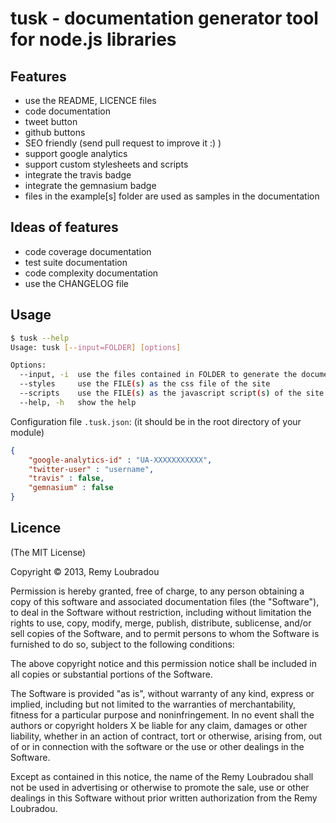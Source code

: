 # tusk - documentation generator tool for node.js libraries

## Features

- use the README, LICENCE files
- code documentation
- tweet button
- github buttons
- SEO friendly (send pull request to improve it :) )
- support google analytics
- support custom stylesheets and scripts
- integrate the travis badge
- integrate the gemnasium badge
- files in the example[s] folder are used as samples in the documentation

## Ideas of features

- code coverage documentation
- test suite documentation
- code complexity documentation
- use the CHANGELOG file


## Usage

```bash
$ tusk --help
Usage: tusk [--input=FOLDER] [options]

Options:
  --input, -i  use the files contained in FOLDER to generate the documentation  [default: "/home/lbdremy/workspace/nodejs/tusk"]
  --styles     use the FILE(s) as the css file of the site                      [default: "/home/lbdremy/workspace/nodejs/tusk/bin/../lib/assets/stylesheets/normalize.css,/home/lbdremy/workspace/nodejs/tusk/bin/../lib/assets/stylesheets/simplegrid.css,/home/lbdremy/workspace/nodejs/tusk/bin/../lib/assets/stylesheets/github-markdown.css"]
  --scripts    use the FILE(s) as the javascript script(s) of the site          [default: "/home/lbdremy/workspace/nodejs/tusk/bin/../lib/assets/scripts/script.js"]
  --help, -h   show the help                                                    [boolean]
```

Configuration file `.tusk.json`:
(it should be in the root directory of your module)

```json
{
	"google-analytics-id" : "UA-XXXXXXXXXXX",
	"twitter-user" : "username",
	"travis" : false,
	"gemnasium" : false
}
```

## Licence

(The MIT License)

Copyright © 2013, Remy Loubradou

Permission is hereby granted, free of charge, to any person obtaining a copy of this software and associated documentation files (the "Software"), to deal in the Software without restriction, including without limitation the rights to use, copy, modify, merge, publish, distribute, sublicense, and/or sell copies of the Software, and to permit persons to whom the Software is furnished to do so, subject to the following conditions:

The above copyright notice and this permission notice shall be included in all copies or substantial portions of the Software.

The Software is provided "as is", without warranty of any kind, express or implied, including but not limited to the warranties of merchantability, fitness for a particular purpose and noninfringement. In no event shall the authors or copyright holders X be liable for any claim, damages or other liability, whether in an action of contract, tort or otherwise, arising from, out of or in connection with the software or the use or other dealings in the Software.

Except as contained in this notice, the name of the Remy Loubradou shall not be used in advertising or otherwise to promote the sale, use or other dealings in this Software without prior written authorization from the Remy Loubradou.